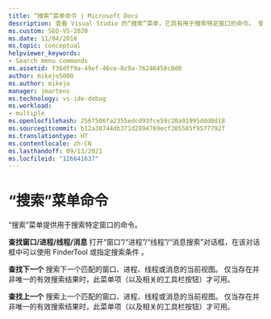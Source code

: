 ```yaml
---
title: “搜索”菜单命令 | Microsoft Docs
description: 查看 Visual Studio 的“搜索”菜单，它具有用于搜索特定窗口的命令。 使用“查找窗口/进程/线程/消息”、“查找下一个”和“查找上一个”。
ms.custom: SEO-VS-2020
ms.date: 11/04/2016
ms.topic: conceptual
helpviewer_keywords:
- Search menu commands
ms.assetid: f36dff9a-49ef-46ce-8c9a-76246458c0d0
author: mikejo5000
ms.author: mikejo
manager: jmartens
ms.technology: vs-ide-debug
ms.workload:
- multiple
ms.openlocfilehash: 256f506fa2355edcd93fce59c20a91995ddd0d18
ms.sourcegitcommit: b12a38744db371d2894769ecf305585f9577792f
ms.translationtype: HT
ms.contentlocale: zh-CN
ms.lasthandoff: 09/13/2021
ms.locfileid: "126641637"
---
```

# <a name="search-menu-commands"></a>“搜索”菜单命令
“搜索”菜单提供用于搜索特定窗口的命令。

 **查找窗口/进程/线程/消息** 打开“窗口”/“进程”/“线程”/“消息搜索”对话框，在该对话框中可以使用 FinderTool 或指定搜索条件    。

 **查找下一个** 搜索下一个匹配的窗口、进程、线程或消息的当前视图。 仅当存在并非唯一的有效搜索结果时，此菜单项（以及相关的工具栏按钮）才可用。

 **查找上一个** 搜索上一个匹配的窗口、进程、线程或消息的当前视图。 仅当存在并非唯一的有效搜索结果时，此菜单项（以及相关的工具栏按钮）才可用。